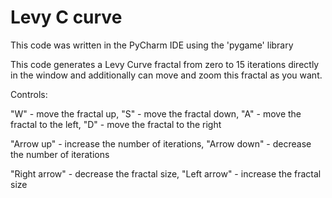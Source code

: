 # Levy C curve
This code was written in the PyCharm IDE using the 'pygame' library

This code generates a Levy Curve fractal from zero to 15 iterations directly in the window and additionally can move and zoom this fractal as you want.

Controls: 

"W" - move the fractal up, 
"S" - move the fractal down, 
"A" - move the fractal to the left, 
"D" - move the fractal to the right

"Arrow up" - increase the number of iterations, 
"Arrow down" - decrease the number of iterations

"Right arrow" - decrease the fractal size, 
"Left arrow" - increase the fractal size
